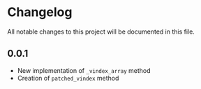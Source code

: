 # Changelog

All notable changes to this project will be documented in this file.

## 0.0.1

* New implementation of `_vindex_array` method
* Creation of `patched_vindex` method